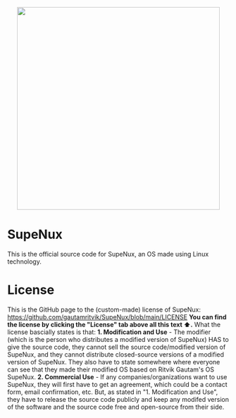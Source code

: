 <p align="center">
  <img width="460" height="460" src=https://github.com/user-attachments/assets/30712fd6-c094-474d-8560-85ccfb2ae7be>
</p>

<p align="center">
  
  # SupeNux
  This is the official source code for SupeNux, an OS made using Linux technology.
  
  # License
  This is the GitHub page to the (custom-made) license of SupeNux: https://github.com/gautamritvik/SupeNux/blob/main/LICENSE
  **You can find the license by clicking the "License" tab above all this text ⬆️.**
  What the license bascially states is that:
  **1. Modification and Use**
      - The modifier (which is the person who distributes a modified version of SupeNux) HAS to give the source code, they cannot sell the source code/modified version of SupeNux, and they cannot distribute closed-source versions of a modified version of SupeNux. They also have to state somewhere where everyone can see that they made their modified OS based on Ritvik Gautam's OS SupeNux.
  **2. Commercial Use**
      - If any companies/organizations want to use SupeNux, they will first have to get an agreement, which could be a contact form, email confirmation, etc. But, as stated in "1. Modification and Use", they have to release the source code publicly and keep any modifed version of the software and the source code free and open-source from their side.
</p>
